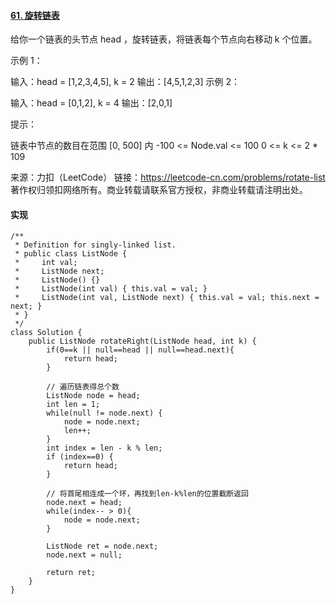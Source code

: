 #### [61. 旋转链表](https://leetcode-cn.com/problems/rotate-list/)

给你一个链表的头节点 head ，旋转链表，将链表每个节点向右移动 k 个位置。

 

示例 1：


输入：head = [1,2,3,4,5], k = 2
输出：[4,5,1,2,3]
示例 2：


输入：head = [0,1,2], k = 4
输出：[2,0,1]


提示：

链表中节点的数目在范围 [0, 500] 内
-100 <= Node.val <= 100
0 <= k <= 2 * 109

来源：力扣（LeetCode）
链接：https://leetcode-cn.com/problems/rotate-list
著作权归领扣网络所有。商业转载请联系官方授权，非商业转载请注明出处。



#### 实现

```
/**
 * Definition for singly-linked list.
 * public class ListNode {
 *     int val;
 *     ListNode next;
 *     ListNode() {}
 *     ListNode(int val) { this.val = val; }
 *     ListNode(int val, ListNode next) { this.val = val; this.next = next; }
 * }
 */
class Solution {
    public ListNode rotateRight(ListNode head, int k) {
        if(0==k || null==head || null==head.next){
            return head;
        }

        // 遍历链表得总个数
        ListNode node = head;
        int len = 1;
        while(null != node.next) {
            node = node.next;
            len++;
        }
        int index = len - k % len;
        if (index==0) {
            return head;
        }

        // 将首尾相连成一个环，再找到len-k%len的位置截断返回
        node.next = head;
        while(index-- > 0){
            node = node.next;
        }
        
        ListNode ret = node.next;
        node.next = null;

        return ret;
    }
}
```

